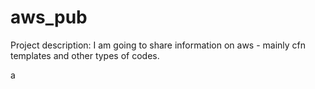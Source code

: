# aws_pub
Project description:
I am going to share information on aws - mainly cfn templates and other types of codes.


a

